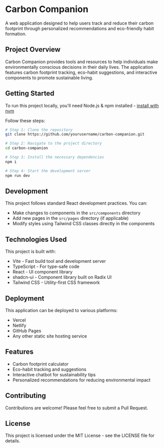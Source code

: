 # Carbon Companion

A web application designed to help users track and reduce their carbon footprint through personalized recommendations and eco-friendly habit formation.

## Project Overview

Carbon Companion provides tools and resources to help individuals make environmentally conscious decisions in their daily lives. The application features carbon footprint tracking, eco-habit suggestions, and interactive components to promote sustainable living.

## Getting Started

To run this project locally, you'll need Node.js & npm installed - [install with nvm](https://github.com/nvm-sh/nvm#installing-and-updating)

Follow these steps:

```sh
# Step 1: Clone the repository
git clone https://github.com/yourusername/carbon-companion.git

# Step 2: Navigate to the project directory
cd carbon-companion

# Step 3: Install the necessary dependencies
npm i

# Step 4: Start the development server
npm run dev
```

## Development

This project follows standard React development practices. You can:

- Make changes to components in the `src/components` directory
- Add new pages in the `src/pages` directory (if applicable)
- Modify styles using Tailwind CSS classes directly in the components

## Technologies Used

This project is built with:

- Vite - Fast build tool and development server
- TypeScript - For type-safe code
- React - UI component library
- shadcn-ui - Component library built on Radix UI
- Tailwind CSS - Utility-first CSS framework

## Deployment

This application can be deployed to various platforms:

- Vercel
- Netlify
- GitHub Pages
- Any other static site hosting service

## Features

- Carbon footprint calculator
- Eco-habit tracking and suggestions
- Interactive chatbot for sustainability tips
- Personalized recommendations for reducing environmental impact

## Contributing

Contributions are welcome! Please feel free to submit a Pull Request.

## License

This project is licensed under the MIT License - see the LICENSE file for details.
